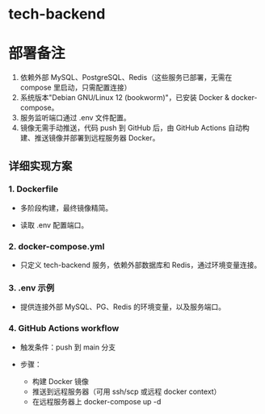 # tech-backend



# 部署备注

1. 依赖外部 MySQL、PostgreSQL、Redis（这些服务已部署，无需在 compose 里启动，只需配置连接）
2. 系统版本"Debian GNU/Linux 12 (bookworm)"，已安装 Docker & docker-compose。
3. 服务监听端口通过 .env 文件配置。
4. 镜像无需手动推送，代码 push 到 GitHub 后，由 GitHub Actions 自动构建、推送镜像并部署到远程服务器 Docker。



## 详细实现方案

### 1. Dockerfile

- 多阶段构建，最终镜像精简。

- 读取 .env 配置端口。

### 2. docker-compose.yml

- 只定义 tech-backend 服务，依赖外部数据库和 Redis，通过环境变量连接。

### 3. .env 示例

- 提供连接外部 MySQL、PG、Redis 的环境变量，以及服务端口。

### 4. GitHub Actions workflow

- 触发条件：push 到 main 分支

- 步骤：
  - 构建 Docker 镜像
  - 推送到远程服务器（可用 ssh/scp 或远程 docker context）
  - 在远程服务器上 docker-compose up -d